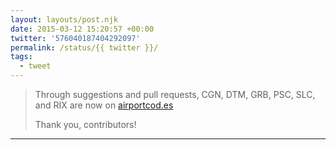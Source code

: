 ```yaml
---
layout: layouts/post.njk
date: 2015-03-12 15:20:57 +00:00
twitter: '576040187404292097'
permalink: /status/{{ twitter }}/
tags: 
  - tweet
---
```


> Through suggestions and pull requests, CGN, DTM, GRB, PSC, SLC, and RIX are now on [airportcod.es](https://airportcod.es)
> 
> Thank you, contributors!

---
